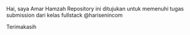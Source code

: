 Hai, saya Amar Hamzah 
Repository ini ditujukan untuk memenuhi tugas submission dari kelas fullstack @harisenincom

Terimakasih

